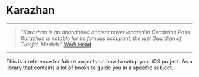 # Karazhan

---
>*"Karazhan is an abandoned ancient tower located in Deadwind Pass. Karazhan is notable for its famous occupant, the last Guardian of Tirisfal, Medivh."* [WoW Head](https://www.wowhead.com/karazhan)
---

This is a reference for future projects on how to setup your iOS project. As a library that contains a lot of books to guide you in a specific subject.

